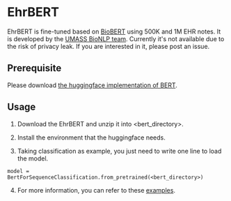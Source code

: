 # EhrBERT

EhrBERT is fine-tuned based on [BioBERT](https://github.com/dmis-lab/biobert) using 500K and 1M EHR notes. It is developed by the [UMASS BioNLP team](http://bio-nlp.org). Currently it's not available due to the risk of privacy leak. If you are interested in it, please post an issue.

Prerequisite
-----
Please download [the huggingface implementation of BERT](https://github.com/huggingface/pytorch-pretrained-BERT).

Usage
-----
1. Download the EhrBERT and unzip it into <bert_directory>.

2. Install the environment that the huggingface needs. 

3. Taking classification as example, you just need to write one line to load the model.

```
model = BertForSequenceClassification.from_pretrained(<bert_directory>)
```

4. For more information, you can refer to these [examples](https://github.com/huggingface/pytorch-pretrained-BERT/tree/master/examples).
